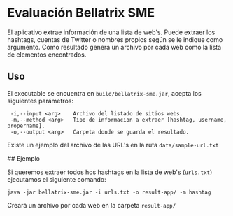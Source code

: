 # Evaluación Bellatrix SME
El aplicativo extrae información de una lista de web's. Puede extraer los hashtags, cuentas de Twitter o nombres propios según se le indique como argumento. Como resultado genera un archivo por cada web como la lista de elementos encontrados.

## Uso

El executable se encuentra en ```build/bellatrix-sme.jar```, acepta los siguientes parámetros:

```
 -i,--input <arg>    Archivo del listado de sitios webs.
 -m,--method <arg>   Tipo de informacion a extraer [hashtag, username, propername].
 -o,--output <arg>   Carpeta donde se guarda el resultado.
```

Existe un ejemplo del archivo de las URL's en la ruta ```data/sample-url.txt```

## Ejemplo

Si queremos extraer todos hos hashtags en la lista de web's (```urls.txt```) ejecutamos el siguiente comando:

```
java -jar bellatrix-sme.jar -i urls.txt -o result-app/ -m hashtag
```

Creará un archivo por cada web en la carpeta ```result-app/```
